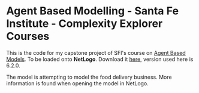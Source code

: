 # Agent Based Modelling - Santa Fe Institute - Complexity Explorer Courses

This is the code for my capstone project of SFI's course on [Agent Based Models](https://www.complexityexplorer.org/courses/146-introduction-to-agent-based-modeling-summer-2022). To be loaded onto **NetLogo**. Download it [here](https://ccl.northwestern.edu/netlogo/download.shtml), version used here is 6.2.0.

The model is attempting to model the food delivery business. More information is found when opening the model in NetLogo.